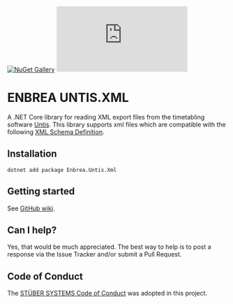 [![NuGet Gallery](https://img.shields.io/badge/NuGet%20Gallery-enbrea.untis.xml-blue.svg)](https://www.nuget.org/packages/Enbrea.Untis.Xml/)
![GitHub](https://img.shields.io/github/license/stuebersystems/enbrea.untis.xml)

# ENBREA UNTIS.XML

A .NET Core library for reading XML export files from the timetabling software [Untis](https://www.untis.at/en). This library supports xml files which are compatible with the following [XML Schema Definition](https://platform.untis.at/downloads/xsd/XmlInterface-3.0.xsd).

## Installation

```
dotnet add package Enbrea.Untis.Xml
```

## Getting started

See [GitHub wiki](https://github.com/stuebersystems/enbrea.untis.xml/wiki).

## Can I help?

Yes, that would be much appreciated. The best way to help is to post a response via the Issue Tracker and/or submit a Pull Request.

## Code of Conduct

The [STÜBER SYSTEMS Code of Conduct](https://www.stueber.co.uk/code-of-conduct.php) was adopted in this project.

